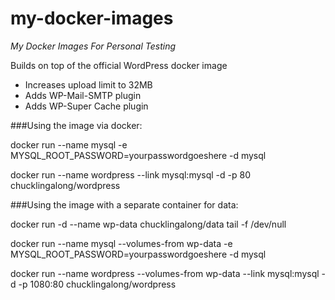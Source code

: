 # my-docker-images
*My Docker Images For Personal Testing*

Builds on top of the official WordPress docker image
- Increases upload limit to 32MB
- Adds WP-Mail-SMTP plugin
- Adds WP-Super Cache plugin

###Using the image via docker:

docker run --name mysql -e MYSQL_ROOT_PASSWORD=yourpasswordgoeshere -d mysql

docker run --name wordpress --link mysql:mysql -d -p 80 chucklingalong/wordpress

###Using the image with a separate container for data:

docker run -d --name wp-data chucklingalong/data tail -f /dev/null

docker run --name mysql --volumes-from wp-data 
 -e MYSQL_ROOT_PASSWORD=yourpasswordgoeshere -d mysql

docker run --name wordpress --volumes-from wp-data 
 --link mysql:mysql -d -p 1080:80 chucklingalong/wordpress



